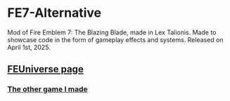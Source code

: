 # FE7-Alternative
Mod of Fire Emblem 7: The Blazing Blade, made in Lex Talionis. Made to showcase code in the form of gameplay effects and systems. Released on April 1st, 2025.

## [FEUniverse page](https://feuniverse.us/t/lt-fe7-alternative-complete/31281)

### [The other game I made](https://github.com/cadbury-fe/Milieu)
